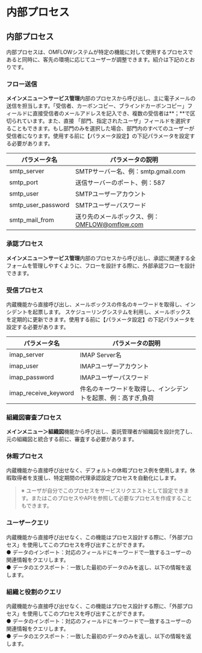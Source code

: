 # 内部プロセス

## 内部プロセス

内部プロセスは、OMFLOWシステムが特定の機能に対して使用するプロセスであると同時に、客先の環境に応じてユーザーが調整できます。紹介は下記のとおりです。

### フロー送信

**メインメニュー＞サービス管理**内部のプロセスから呼び出し、主に電子メールの送信を担当します。「受信者、カーボンコピー、ブラインドカーボンコピー」フィールドに直接受信者のメールアドレスを記入でき、複数の受信者は\*\*；\*\*で区切られています。また、直接 「部門、指定されたユーザ」フィールドを選択することもできます。もし部門のみを選択した場合、部門内のすべてのユーザーが受信者になります。使用する前に【パラメータ設定】の下記パラメータを設定する必要があります。

| パラメータ名               | パラメータの説明                        |
| -------------------- | ------------------------------- |
| smtp\_server         | SMTPサーバー名、例：smtp.gmail.com      |
| smtp\_port           | 送信サーバーのポート、例：587                |
| smtp\_user           | SMTPユーザーアカウント                   |
| smtp\_user\_password | SMTPユーザーパスワード                   |
| smtp\_mail\_from     | 送り先のメールボックス、例：OMFLOW@omflow.com |

### 承認プロセス

**メインメニュー＞サービス管理**内部のプロセスから呼び出し、承認に関連する全フォームを管理しやすくように、フローを設計する際に、外部承認フローを設計できます。

### 受信プロセス

内蔵機能から直接呼び出し、メールボックスの件名のキーワードを取得し、インシデントを起票します。 スケジューリングシステムを利用し、メールボックスを定期的に更新できます。使用する前に【パラメータ設定】の下記パラメータを設定する必要があります。

| パラメータ名                 | パラメータの説明                        |
| ---------------------- | ------------------------------- |
| imap\_server           | IMAP Server名                    |
| imap\_user             | IMAPユーザーアカウント                   |
| imap\_password         | IMAPユーザーパスワード                   |
| imap\_receive\_keyword | 件名のキーワードを取得し、インシデントを起票、例：高すぎ,負荷 |

### 組織図審査プロセス

**メインメニュー＞組織図**機能から呼び出し、委託管理者が組織図を設計完了し、元の組織図と統合する前に、審査する必要があります。

### 休暇プロセス

内蔵機能から直接呼び出せなく、デフォルトの休暇プロセス例を使用します。休暇取得者を支援し、特定期間の代理承認設定プロセスを自動化にします。

> ※ ユーザが自分でこのプロセスをサービスリクエストとして設定できます。またはこのプロセスやAPIを参照して必要なプロセスを作成することもできます。

### ユーザークエリ

内蔵機能から直接呼び出せなく、この機能はプロセス設計する際に、「外部プロセス」を使用してこのプロセスを呼び出すことができます。\
● データのインポート：対応のフィールドにキーワードで一致するユーザーの関連情報をクエリします。\
● データのエクスポート：一致した最初のデータのみを返し、以下の情報を返します。

### 組織と役割のクエリ

内蔵機能から直接呼び出せなく、この機能はプロセス設計する際に、「外部プロセス」を使用してこのプロセスを呼び出すことができます。\
● データのインポート：対応のフィールドにキーワードで一致するユーザーの関連情報をクエリします。\
● データのエクスポート：一致した最初のデータのみを返し、以下の情報を返します。
